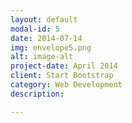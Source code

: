 ```yaml
---
layout: default
modal-id: 5
date: 2014-07-14
img: envelope5.png
alt: image-alt
project-date: April 2014
client: Start Bootstrap
category: Web Development
description:

---
```

